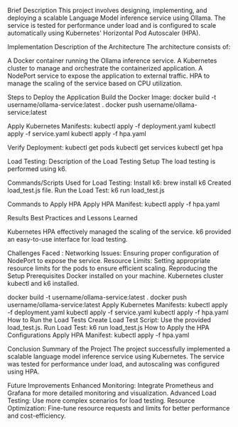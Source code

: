 Brief Description
This project involves designing, implementing, and deploying a scalable Language Model inference service using Ollama. The service is tested for performance under load and is configured to scale automatically using Kubernetes' Horizontal Pod Autoscaler (HPA).


Implementation
Description of the Architecture
The architecture consists of:

A Docker container running the Ollama inference service.
A Kubernetes cluster to manage and orchestrate the containerized application.
A NodePort service to expose the application to external traffic.
HPA to manage the scaling of the service based on CPU utilization.


Steps to Deploy the Application
Build the Docker Image:
docker build -t username/ollama-service:latest .
docker push username/ollama-service:latest

Apply Kubernetes Manifests:
kubectl apply -f deployment.yaml
kubectl apply -f service.yaml
kubectl apply -f hpa.yaml

Verify Deployment:
kubectl get pods
kubectl get services
kubectl get hpa

Load Testing:
Description of the Load Testing Setup
The load testing is performed using k6.

Commands/Scripts Used for Load Testing:
Install k6:
brew install k6
Created load_test.js file.
Run the Load Test:
k6 run load_test.js

Commands to Apply HPA
Apply HPA Manifest:
kubectl apply -f hpa.yaml

Results
Best Practices and Lessons Learned

Kubernetes HPA effectively managed the scaling of the service.
k6 provided an easy-to-use interface for load testing.

Challenges Faced :
Networking Issues: Ensuring proper configuration of NodePort to expose the service.
Resource Limits: Setting appropriate resource limits for the pods to ensure efficient scaling.
Reproducing the Setup
Prerequisites
Docker installed on your machine.
Kubernetes cluster 
kubectl and k6 installed.

docker build -t username/ollama-service:latest .
docker push username/ollama-service:latest
Apply Kubernetes Manifests:
kubectl apply -f deployment.yaml
kubectl apply -f service.yaml
kubectl apply -f hpa.yaml
How to Run the Load Tests
Create Load Test Script:
Use the provided load_test.js.
Run Load Test:
k6 run load_test.js
How to Apply the HPA Configurations
Apply HPA Manifest:
kubectl apply -f hpa.yaml

Conclusion
Summary of the Project
The project successfully implemented a scalable language model inference service using Kubernetes. The service was tested for performance under load, and autoscaling was configured using HPA.

Future Improvements
Enhanced Monitoring: Integrate Prometheus and Grafana for more detailed monitoring and visualization.
Advanced Load Testing: Use more complex scenarios for load testing.
Resource Optimization: Fine-tune resource requests and limits for better performance and cost-efficiency.
